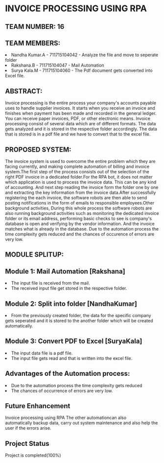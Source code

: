 # INVOICE PROCESSING USING RPA

## TEAM NUMBER: 16
## TEAM MEMBERS:
<u1><li>Nandha Kumar.A - 711715104042 - Analyze the file and move to seperate folder</li><li>Rakshana.B   - 711715104047 - Mail Automation</li><li>Surya Kala.M  - 711715104060 - The Pdf document gets converted into Excel file. </li></u1>

## ABSTRACT:
Invoice processing is the entire process your company's accounts payable uses to handle supplier invoices. It starts when you receive an invoice and finishes when payment has been made and recorded in the general ledger. You can receive paper invoices, PDF, or other electronic means. Invoice processing consist of several data which are of different formats. The data gets analyzed and it is stored in the respective folder accordingly. The data that is stored is in a pdf file and we have to convert that to the excel file. 

## PROPOSED SYSTEM:
The invoice system is used to overcome the entire problem which they are facing currently, and making complete automation of billing and invoice system.The first step of the process consists out of the selection of the right PDF invoice in a dedicated folder.For the RPA bot, it does not matter which application is used to process the invoice data. This can be any kind of accounting. And next step reading the invoice form the folder one by one and extracting the key information from the invoice data.After successfully registering the each invoice, the software robots are then able to send posting notifications in the form of emails to responsible employees.Other background activities, During this whole process the software robots are also running background activities such as monitoring the dedicated invoice folder or its email address, performing basic checks to see is company's database is open and verifying by the vendor information. And the invoice matches what is already in the database. Due to the automation process the time complexity gets reduced and the chances of occurence of errors are very low. 

## MODULE SPLITUP:
## Module 1: Mail Automation [Rakshana]
  <li>The input file is received from the mail.</li>
  <li>The received input file get stored in the respective folder.</li>
  
## Module 2: Split into folder [NandhaKumar]
  <li>From the previously created folder, the data for the specific company gets seperated and it is stored to the another folder which will be created automatically.</li>
  
## Module 3: Convert PDF to Excel [SuryaKala]
<li>The input data file is a pdf file.</li>
<li>The input file gets read and that is written into the excel file.</li>

## Advantages of the Automation process: 
<li>Due to the automation process the time complexity gets reduced</li>
<li>The chances of occurrence of errors are very low.</li> 

## Future Enhancement
Invoice processing using RPA The other automationcan also automatically backup data, carry out system maintenance and also help the user if the errors arise.

## Project Status
Project is completed(100%)


